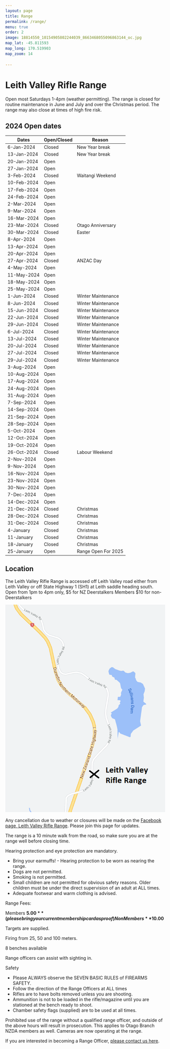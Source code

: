 ```yaml
---
layout: page
title: Range
permalink: /range/
menu: true
order: 2
image: 18814550_10154905802244039_8663468055096863144_oc.jpg
map_lat: -45.811593
map_long: 170.519903
map_zoom: 14

---
```


# Leith Valley Rifle Range


Open most Saturdays 1-4pm (weather permitting). The range is closed for routine maintenance in June and July and over the 
Christmas period. The range may also close at times of high fire risk. 

## 2024 Open dates

Dates       | Open/Closed | Reason              
----------- | ----------- | --------------------
6-Jan-2024  | Closed      | New Year break      
13-Jan-2024 | Closed      | New Year break      
20-Jan-2024 | Open        |                     
27-Jan-2024 | Open        |                     
3-Feb-2024  | Closed      | Waitangi Weekend            
10-Feb-2024 | Open        |                     
17-Feb-2024 | Open        |                     
24-Feb-2024 | Open        |                     
2-Mar-2024  | Open        |                     
9-Mar-2024  | Open        |                     
16-Mar-2024 | Open        |   
23-Mar-2024 | Closed      | Otago Anniversary                   
30-Mar-2024 | Closed      | Easter                    
8-Apr-2024  | Open        |               
13-Apr-2024 | Open        |                     
20-Apr-2024 | Open        |            
27-Apr-2024 | Closed      | ANZAC Day                    
4-May-2024  | Open        |                     
11-May-2024 | Open        |                     
18-May-2024 | Open        |                     
25-May-2024 | Open        |                     
1-Jun-2024  | Closed      | Winter Maintenance
8-Jun-2024  | Closed      | Winter Maintenance
15-Jun-2024 | Closed      | Winter Maintenance
22-Jun-2024 | Closed      | Winter Maintenance
29-Jun-2024 | Closed      | Winter Maintenance
6-Jul-2024  | Closed      | Winter Maintenance
13-Jul-2024 | Closed      | Winter Maintenance
20-Jul-2024 | Closed      | Winter Maintenance
27-Jul-2024 | Closed      | Winter Maintenance
29-Jul-2024 | Closed      | Winter Maintenance
3-Aug-2024  | Open        |                     
10-Aug-2024 | Open        |                     
17-Aug-2024 | Open        |                     
24-Aug-2024 | Open        |                     
31-Aug-2024 | Open        |                     
7-Sep-2024  | Open        |                     
14-Sep-2024 | Open        |                     
21-Sep-2024 | Open        |                     
28-Sep-2024 | Open        |                     
5-Oct-2024  | Open        |                     
12-Oct-2024 | Open        |                     
19-Oct-2024 | Open        |          
26-Oct-2024 | Closed      | Labour Weekend                     
2-Nov-2024  | Open        |                     
9-Nov-2024  | Open        |                     
16-Nov-2024 | Open        |                     
23-Nov-2024 | Open        |                     
30-Nov-2024 | Open        |                     
7-Dec-2024  | Open        |                     
14-Dec-2024 | Open        |            
21-Dec-2024 | Closed      | Christmas           
28-Dec-2024 | Closed      | Christmas           
31-Dec-2024 | Closed      | Christmas           
4-January   | Closed      | Christmas
11-January  | Closed      | Christmas
18-January  | Closed      | Christmas
25-January  | Open        | Range Open For 2025



## Location 

The Leith Valley Rifle Range is accessed off Leith Valley road either from Leith Valley or off State Highway 1 (SH1) at Leith saddle heading south. Open from 1pm to 4pm only, $5 for NZ Deerstalkers Members $10 for non-Deerstalkers							

![Leith Valley Range Location](assets/images/range-location.png)

Any cancellation due to weather or closures will be made on the [Facebook page, Leith Valley Rifle Range](https://www.facebook.com/groups/1195200207197835/). Please join this page for updates. 

The range is a 10 minute walk from the road, so make sure you are at the range well before closing time. 

Hearing protection and eye protection are mandatory. 
* Bring your earmuffs! - Hearing protection to be worn as nearing the range.
* Dogs are not permitted. 
* Smoking is not permitted. 
* Small children are not permitted for obvious safety reasons. Older children must be under the direct supervision of an adult at ALL times. 
* Adequate footwear and warm clothing is advised. 

Range Fees: 

Members **$5.00** (please bring your current membership card as proof) 
Non Members **$10.00**

Targets are supplied. 

Firing from 25, 50 and 100 meters. 

8 benches available 

Range officers can assist with sighting in. 

Safety 

* Please ALWAYS observe the SEVEN BASIC RULES of FIREARMS SAFETY. 
* Follow the direction of the Range Officers at ALL times 
* Rifles are to have bolts removed unless you are shooting. 
* Ammunition is not to be loaded in the rifle/magazine until you are stationed at the bench ready to shoot. 
* Chamber safety flags (supplied) are to be used at all times. 

Prohibited use of the range without a qualified range officer, and outside of the above hours will result in prosecution. This applies to Otago Branch NZDA members as well. Cameras are now operating at the range. 



If you are interested in becoming a Range Officer, [please contact us here](/contact-us/).
